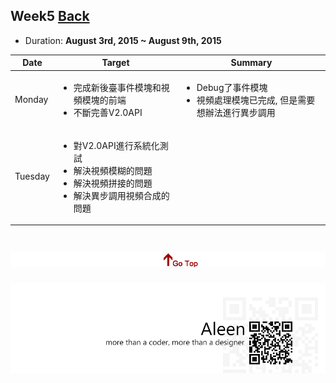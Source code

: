 ## Week5	[Back](./../summary.md)

* Duration: **August 3rd, 2015 ~ August 9th, 2015**

<table>
	<thead>
		<th scope="col">Date</th>
		<th scope="col">Target</th>
		<th scope="col">Summary</th>
	</thead>
	<tbody>
		<tr>
			<td>Monday</td>
			<td>
				<ul>
					<li>完成新後臺事件模塊和視頻模塊的前端</li>
					<li>不斷完善V2.0API</li>
				</ul>
			</td>
			<td>
				<ul>
					<li>Debug了事件模塊</li>
					<li>視頻處理模塊已完成, 但是需要想辦法進行異步調用</li>
				</ul>
			</td>
		</tr>
		<tr>
			<td>Tuesday</td>
			<td>
				<ul>
					<li>對V2.0API進行系統化測試</li>
					<li>解決視頻模糊的問題</li>
					<li>解決視頻拼接的問題</li>
					<li>解決異步調用視頻合成的問題</li>
				</ul>
			</td>
		</tr>
	</tbody>
</table>


<a href="#" style="left:200px;"><img src="./../../pic/gotop.png"></a>
=====
<a href="http://aleen42.github.io/" target="_blank" ><img src="./../../pic/tail.gif"></a>

